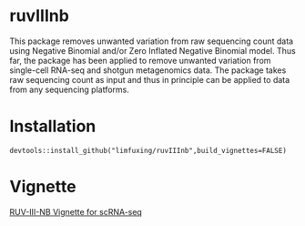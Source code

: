 # ruvIIInb
This package removes unwanted variation from raw sequencing count data using Negative Binomial and/or Zero Inflated Negative Binomial model. Thus far, the package has been applied to remove unwanted variation from single-cell RNA-seq and shotgun metagenomics data. The package takes raw sequencing count as input and thus in principle can be applied to data from any sequencing platforms.

# Installation 
```{r eval=FALSE}
devtools::install_github("limfuxing/ruvIIInb",build_vignettes=FALSE)
```
# Vignette
[RUV-III-NB Vignette for scRNA-seq](https://bookdown.org/a2delivera/Bookdown/)

